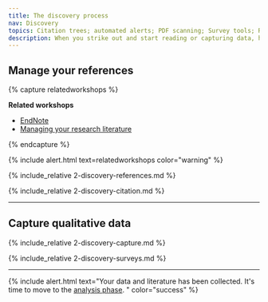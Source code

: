 ```yaml
---
title: The discovery process
nav: Discovery
topics: Citation trees; automated alerts; PDF scanning; Survey tools; Reference management; 
description: When you strike out and start reading or capturing data, how will you make sure that everything you're doing is captured? How will you make sure that you've found all the papers you should be looking for? 
---
```


## Manage your references

{% capture relatedworkshops %}

**Related workshops**

- [EndNote](https://app.secure.griffith.edu.au/events/search?sdata=endnote)
- [Managing your research literature](https://app.secure.griffith.edu.au/events/search?sdata="Managing+your+research+literature")

{% endcapture %}

{% include alert.html text=relatedworkshops color="warning" %}

{% include_relative 2-discovery-references.md %}

{% include_relative 2-discovery-citation.md %}

----

## Capture qualitative data

{% include_relative 2-discovery-capture.md %}

{% include_relative 2-discovery-surveys.md %}

----

{% include alert.html text="Your data and literature has been collected. It's time to move to the [analysis phase](3-analysis.md). " color="success" %}